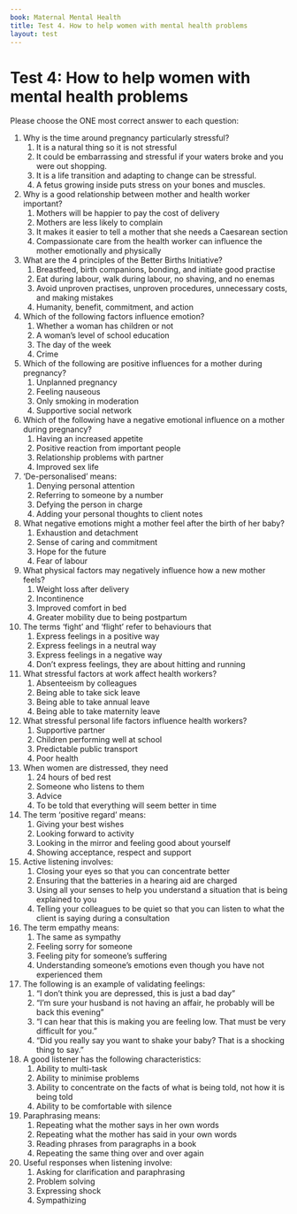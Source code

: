 ```yaml
---
book: Maternal Mental Health
title: Test 4. How to help women with mental health problems
layout: test
---
```


# Test 4: How to help women with mental health problems

Please choose the ONE most correct answer to each question:
 
1.	Why is the time around pregnancy particularly stressful?
	1.	It is a natural thing so it is not stressful
	1.	It could be embarrassing and stressful if your waters broke and you were out shopping. 
	1.	It is a life transition and adapting to change can be stressful.
	1.	A fetus growing inside puts stress on your bones and muscles. 
2.	Why is a good relationship between mother and health worker important?
	1.	Mothers will be happier to pay the cost of delivery
	1.	Mothers are less likely to complain
	1.	It makes it easier to tell a mother that she needs a Caesarean section
	1.	Compassionate care from the health worker can influence the mother emotionally and physically
3.	What are the 4 principles of the Better Births Initiative?
	1.	Breastfeed, birth companions, bonding, and initiate good practise
	1.	Eat during labour, walk during labour, no shaving, and no enemas
	1.	Avoid unproven practises, unproven procedures, unnecessary costs, and making mistakes
	1.	Humanity, benefit, commitment, and action
4. Which of the following factors influence emotion?
	1.	Whether a woman has children or not
	1.	A woman’s level of school education
	1.	The day of the week
	1.	Crime
5.	Which of the following are positive influences for a mother during pregnancy?
	1.	Unplanned pregnancy
	1.	Feeling nauseous
	1.	Only smoking in moderation
	1.	Supportive social network
6.	Which of the following have a negative emotional influence on a mother during pregnancy?
	1.	Having an increased appetite
	1.	Positive reaction from important people
	1.	Relationship problems with partner
	1.	Improved sex life
7.	‘De-personalised’ means:
	1.	Denying personal attention
	1.	Referring to someone by a number
	1.	Defying the person in charge
	1.	Adding your personal thoughts to client notes
8.	What negative emotions might a mother feel after the birth of her baby?
	1.	Exhaustion and detachment
	1.	Sense of caring and commitment
	1.	Hope for the future
	1.	Fear of labour 
9.	What physical factors may negatively influence how a new mother feels?
	1.	Weight loss after delivery
	1.	Incontinence
	1.	Improved comfort in bed
	1.	Greater mobility due to being postpartum
10.	The terms ‘fight’ and ‘flight’ refer to behaviours that
	1.	Express feelings in a positive way
	1.	Express feelings in a neutral way
	1.	Express feelings in a negative way
	1.	Don’t express feelings, they are about hitting and running
11.	What stressful factors at work affect health workers?
	1.	Absenteeism by colleagues
	1.	Being able to take sick leave
	1.	Being able to take annual leave
	1.	Being able to take maternity leave
12.	What stressful personal life factors influence health workers? 
	1.	Supportive partner
	1.	Children performing well at school
	1.	Predictable public transport
	1.	Poor health
13.	When women are distressed, they need
	1.	24 hours of bed rest
	1.	Someone who listens to them
	1.	Advice
	1.	To be told that everything will seem better in time
14.	The term ‘positive regard’ means:
	1.	Giving your best wishes
	1.	Looking forward to activity
	1.	Looking in the mirror and feeling good about yourself
	1.	Showing acceptance, respect and support
15.	Active listening involves:
	1.	Closing your eyes so that you can concentrate better
	1.	Ensuring that the batteries in a hearing aid are charged
	1.	Using all your senses to help you understand a situation that is being explained to you
	1.	Telling your colleagues to be quiet so that you can listen to what the client is saying during a consultation
16.	The term empathy means:
	1.	The same as sympathy
	1.	Feeling sorry for someone
	1.	Feeling pity for someone’s suffering
	1.	Understanding someone’s emotions even though you have not experienced them 
17.	The following is an example of validating feelings:
	1.	“I don’t think you are depressed, this is just a bad day”
	1.	“I’m sure your husband is not having an affair, he probably will be back this evening”
	1.	“I can hear that this is making you are feeling low. That must be very difficult for you.”
	1.	“Did you really say you want to shake your baby? That is a shocking thing to say.”
18.	A good listener has the following characteristics:
	1.	Ability to multi-task
	1.	Ability to minimise problems
	1.	Ability to concentrate on the facts of what is being told, not how it is being told
	1.	Ability to be comfortable with silence
19.	Paraphrasing means:
	1.	Repeating what the mother says in her own words
	1.	Repeating what the mother has said in your own words
	1.	Reading phrases from paragraphs in a book
	1.	Repeating the same thing over and over again
20.	Useful responses when listening involve:
	1.	Asking for clarification and paraphrasing
	1.	Problem solving
	1.	Expressing shock
	1.	Sympathizing